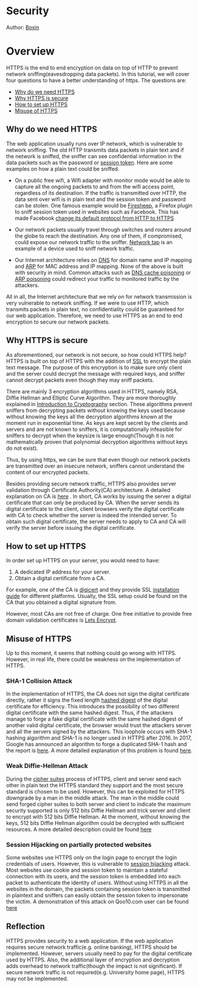 # Security

Author: [Boxin](https://github.com/boxin-yang)

# Overview

HTTPS is the end to end encryption on data on top of HTTP to prevent network sniffing(eavesdropping data packets). In this tutorial, we will cover four questions to have a better understanding of https. The questions are:

- [Why do we need HTTPS](#why-do-we-need-https)
- [Why HTTPS is secure](#why-https-is-secure)
- [How to set up HTTPS](#how-to-set-up-https)
- [Misuse of HTTPS](#misuse-of-https)

## Why do we need HTTPS

The web application usually runs over IP network, which is vulnerable to network sniffing. The old HTTP transmits data packets in plain text and if the network is sniffed, the sniffer can see confidential information in the data packets such as the password or [session token](http://searchsoftwarequality.techtarget.com/definition/session-ID). Here are some examples on how a plain text could be sniffed.

- On a public free wifi, a Wifi adapter with monitor mode would be able to capture all the ongoing packets to and from the wifi access point, regardless of its destination. If the traffic is transmitted over HTTP, the data sent over wifi is in plain text and the session token and password can be stolen. One famous example would be [Firesheep](https://github.com/codebutler/firesheep), a Firefox plugin to sniff session token used in websites such as Facebook. This has made Facebook [change its default protocol from HTTP to HTTPS](https://www.facebook.com/notes/facebook-engineering/secure-browsing-by-default/10151590414803920/)

- Our network packets usually travel through switches and routers around the globe to reach the destination. Any one of them, if compromised, could expose our network traffic to the sniffer. [Network tap](http://searchnetworking.techtarget.com/definition/Network-tap) is an example of a device used to sniff network traffic.

- Our Internet architecture relies on [DNS](https://en.wikipedia.org/wiki/Domain_Name_System) for domain name and IP mapping and [ARP](https://en.wikipedia.org/wiki/Address_Resolution_Protocol) for MAC address and IP mapping. None of the above is built with security in mind. Common attacks such as [DNS cache poisoning](https://en.wikipedia.org/wiki/DNS_spoofing) or [ARP poisoning](https://en.wikipedia.org/wiki/ARP_spoofing)
could redirect your traffic to monitored traffic by the attackers.

All in all, the Internet architecture that we rely on for network transmission is very vulnerable to network sniffing. If we were to use HTTP, which transmits packets in plain text, no confidentiality could be guaranteed for our web application. Therefore, we need to use HTTPS as an end to end encryption to secure our network packets.

## Why HTTPS is secure

As aforementioned, our network is not secure, so how could HTTPS help? HTTPS is built on top of HTTPS with the addition of [SSL](https://www.digicert.com/ssl.htm) to encrypt the plain text message. The purpose of this encryption is to make sure only client and the server could decrypt the message with required keys, and sniffer cannot decrypt packets even though they may sniff packets. 

There are mainly 3 encryption algorithms used in HTTPS, namely RSA, Diffie Hellman and Elliptic Curve Algorithm. They are more thoroughly explained in [Introduction to Cryptography](../security/cryptography.md) section. These algorithms prevent sniffers from decrypting packets without knowing the keys used because without knowing the keys all the decryption algorithms known at the moment run in exponential time. As keys are kept secret by the clients and servers and are not known to sniffers, it is computationally infeasible for sniffers to decrypt when the keysize is large enough(Though it is not mathematically proven that polynomial decryption algorithms without keys do not exist).

Thus, by using https, we can be sure that even though our network packets are transmitted over an insecure network, sniffers cannot understand the content of our encrypted packets. 

Besides providing secure network traffic, HTTPS also provides server validation through Certificate Authority(CA) architecture. A detailed explanation on CA is [here](https://www.globalsign.com/en-sg/ssl-information-center/what-are-certification-authorities-trust-hierarchies/) . In short, CA works by issuing the server a digital certificate that can only be produced by CA. When the server sends its digital certificate to the client, client browsers verify the digital certificate with CA to check whether the server is indeed the intended server. To obtain such digital certificate, the server needs to apply to CA and CA will verify the server before issuing the digital certificate.

## How to set up HTTPS
In order set up HTTPS on your server, you would need to have:

1. A dedicated IP address for your server.
2. Obtain a digital certificate from a CA.

For example, one of the CA is [digicert](https://www.digicert.com) and they provide SSL [installation guide](https://www.digicert.com/ssl-certificate-installation.htm) for different platforms. Usually, the SSL setup could be found on the CA that you obtained a digital signature from.

However, most CAs are not free of charge. One free initiative to provide free domain validation certificates is [Lets Encrypt](https://letsencrypt.org/).

## Misuse of HTTPS

Up to this moment, it seems that nothing could go wrong with HTTPS. However, in real life, there could be weakness on the implementation of HTTPS.

### SHA-1 Collision Attack
In the implementation of HTTPS, the CA does not sign the digital certificate directly, rather it signs the fixed length [hashed digest](https://en.wikipedia.org/wiki/Cryptographic_hash_function) of the digital certificate for efficiency. This introduces the possibility of two different digital certificate with the same hashed digest. Thus, if the attackers manage to forge a fake digital certificate with the same hashed digest of another valid digital certificate, the browser would trust the attackers server and all the servers signed by the attackers. This loophole occurs with SHA-1 hashing algorithm and SHA-1 is no longer used in HTTPS after 2016. In 2017, Google has announced an algorithm to forge a duplicated SHA-1 hash and the report is [here](https://github.com/se-edu/learningresources/pull/18/files). A more detailed explanation of this problem is found [here](https://www.sott.net/article/275524-Why-HTTPS-and-SSL-are-not-as-secure-as-you-think).

### Weak Diffie-Hellman Attack
During the [cipher suites](https://en.wikipedia.org/wiki/Cipher_suite) process of HTTPS, client and server send each other in plain text the HTTPS standard they support and the most secure standard is chosen to be used. However, this can be exploited for HTTPS downgrade by a man in the middle attack. The man in the middle could send forged cipher suites to both server and client to indicate the maximum security supported is only 512 bits Diffie Hellman and trick server and client to encrypt with 512 bits Diffie Hellman. At the moment, without knowing the keys, 512 bits Diffie Hellman algorithm could be decrypted with sufficient resources. A more detailed description could be found [here](https://weakdh.org/)

### Session Hijacking on partially protected websites
Some websites use HTTPS only on the login page to encrypt the login credentials of users. However, this is vulnerable to [session hijacking](https://en.wikipedia.org/wiki/Session_hijacking) attack. Most websites use cookie and session token to maintain a stateful connection with its users, and the session token is embedded into each packet to authenticate the identity of users. Without using HTTPS in all the websites in the domain, the packets containing session token is transmitted in plaintext and sniffers can easily obtain the session token to impersonate the victim. A demonstration of this attack on Qoo10.com user can be found [here](https://www.youtube.com/watch?v=BjTwNzoMUuk
)

## Reflection
HTTPS provides security to a web application.  If the web application requires secure network traffic(e.g. online banking), HTTPS should be implemented. However, servers usually need to pay for the digital certificate used by HTTPS. Also, the additional layer of encryption and decryption adds overhead to network traffic(though the impact is not significant). If secure network traffic is not required(e.g. University home page), HTTPS may not be implemented.
